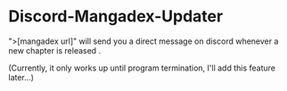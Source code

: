 # Discord-Mangadex-Updater

">[mangadex url]" will send you a direct message on discord whenever a new chapter is released .

(Currently, it only works up until program termination, I'll add this feature later...)
